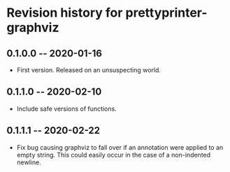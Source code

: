 # Revision history for prettyprinter-graphviz

## 0.1.0.0 -- 2020-01-16

* First version. Released on an unsuspecting world.

## 0.1.1.0 -- 2020-02-10

* Include safe versions of functions.

## 0.1.1.1 -- 2020-02-22

* Fix bug causing graphviz to fall over if an annotation were applied to an empty string. This could easily occur in the case of a non-indented newline.
